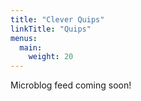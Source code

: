 ```yaml
---
title: "Clever Quips"
linkTitle: "Quips"
menus:
  main:
    weight: 20
---
```


Microblog feed coming soon!
